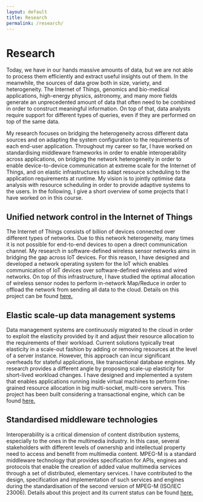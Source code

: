 ```yaml
---
layout: default
title: Research
permalink: /research/
---
```

# Research

Today, we have in our hands massive amounts of data, but we are not able to process them efficiently and extract useful insights out of them.
In the meanwhile, the sources of data grow both in size, variety, and heterogeneity.
The Internet of Things, genomics and bio-medical applications, high-energy physics, astronomy, and many more fields generate an unprecedented amount of data that often need to be combined in order to construct meaningful information.
On top of that, data analysts require support for different types of queries, even if they are performed on top of the same data.

My research focuses on bridging the heterogeneity across different data sources and on adapting the system configuration to the requirements of each end-user application.
Throughout my career so far, I have worked on standardising middleware frameworks in order to enable interoperability across applications, on bridging the network heterogeneity in order to enable device-to-device communication at extreme scale for the Internet of Things, and on elastic infrastructures to adapt resource scheduling to the application requirements at runtime.
My vision is to jointly optimise data analysis with resource scheduling in order to provide adaptive systems to the users.
In the following, I give a short overview of some projects that I have worked on in this course.

## Unified network control in the Internet of Things
The Internet of Things consists of billion of devices connected over different types of networks.
Due to this network heterogeneity, many times it is not possible for end-to-end devices to open a direct communication channel.
My research in software-defined wireless sensor networks aims in bridging the gap across IoT devices.
For this reason, I have designed and developed a network operating system for the IoT which enables communication of IoT devices over software-defined wireless and wired networks.
On top of this infrastructure, I have studied the optimal allocation of wireless sensor nodes to perform in-network Map/Reduce in order to offload the network from sending all data to the cloud. Details on this project can be found [here.](https://github.com/sdnwiselab)

## Elastic scale-up data management systems
Data management systems are continuously migrated to the cloud in order to exploit the elasticity provided by it and adjust their resource allocation to the requirements of their workload.
Current solutions typically treat elasticity in a scale-out fashion by adding or removing resources at the level of a server instance.
However, this approach can incur significant overheads for stateful applications, like transactional database engines.
My research provides a different angle by proposing scale-up elasticity for short-lived workload changes.
I have designed and implemented a system that enables applications running inside virtual machines to perform fine-grained resource allocation in big multi-socket, multi-core servers.
This project has been built considering a transactional engine, which can be found [here.](https://github.com/epfl-dias/trireme)

## Standardised middleware technologies
Interoperability is a critical dimension of content distribution systems, especially to the ones in the multimedia industry.
In this case, several stakeholders with different levels of ownership and intellectual property need to access and benefit from multimedia content.
MPEG-M is a standard middleware technology that provides specification for APIs, engines and protocols that enable the creation of added value multimedia services through a set of distributed, elementary services.
I have contributed to the design, specification and implementation of such services and engines during the standardisation of the second version of MPEG-M (ISO/IEC 23006).
Details about this project and its current status can be found [here.](https://mpeg.chiariglione.org/standards/mpeg-m)
